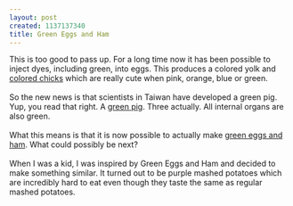 ```yaml
--- 
layout: post
created: 1137137340
title: Green Eggs and Ham
---
```

This is too good to pass up.  For a long time now it has been possible to inject dyes, including green, into eggs.  This produces a colored yolk and <a href="http://lancaster.unl.edu/4h/Embryology/TheAnswer1.htm">colored chicks</a> which are really cute when pink, orange, blue or green.  <br /><br />So the new news is that scientists in Taiwan have developed a green pig.  Yup, you read that right.  A <a href="http://news.bbc.co.uk/2/hi/asia-pacific/4605202.stm">green pig</a>.  Three actually. All internal organs are also green.<br /><br />What this means is that it is now possible to actually make <a href="http://www.amazon.com/gp/product/0394800168/qid=1137116171/sr=8-1/ref=pd_bbs_1/002-6981531-2722418?n=507846&amp;s=books&amp;v=glance">green eggs and ham</a>.  What could possibly be next?<br /><br />When I was a kid, I was inspired by Green Eggs and Ham and decided to make something similar.  It turned out to be purple mashed potatoes which are incredibly hard to eat even though they taste the same as regular mashed potatoes.
